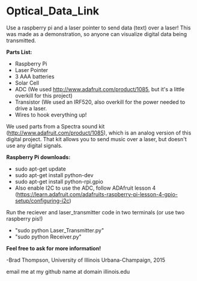 # Optical_Data_Link
Use a raspberry pi and a laser pointer to send data (text) over a laser! This was made as a demonstration, so anyone can visualize digital data being transmitted.

**Parts List:**
* Raspberry Pi
* Laser Pointer
* 3 AAA batteries
* Solar Cell
* ADC (We used http://www.adafruit.com/product/1085, but it's a little overkill for this project)
* Transistor (We used an IRF520, also overkill for the power needed to drive a laser.
* Wires to hook everything up!

We used parts from a Spectra sound kit (http://www.adafruit.com/product/1085), which is an analog version of this digital project. That kit allows you to send music over a laser, but doesn't use any digital signals.

**Raspberry Pi downloads:**
* sudo apt-get update
* sudo apt-get install python-dev
* sudo apt-get install python-rpi.gpio
* Also enable I2C to use the ADC, follow ADAfruit lesson 4 (https://learn.adafruit.com/adafruits-raspberry-pi-lesson-4-gpio-setup/configuring-i2c)

Run the reciever and laser_transmitter code in two terminals (or use two raspberry pis!)
* "sudo python Laser_Transmitter.py"
* "sudo python Receiver.py"

**Feel free to ask for more information!**

-Brad Thompson, University of Illinois Urbana-Champaign, 2015

email me at my github name at domain illinois.edu
